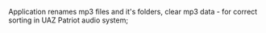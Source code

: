 Application renames mp3 files and it's folders, clear mp3 data - for correct sorting in UAZ Patriot audio system;

